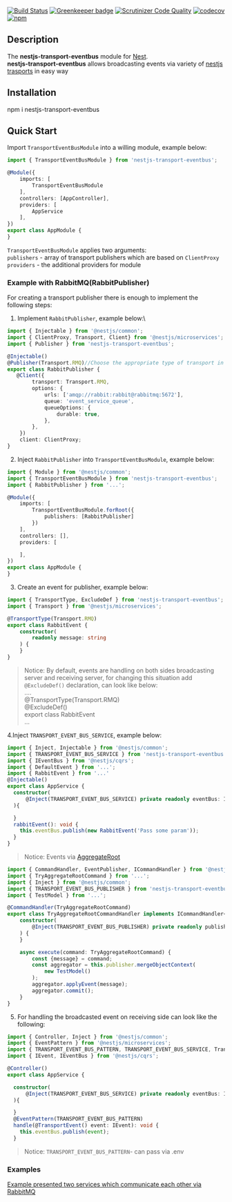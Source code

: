 [![Build Status](https://travis-ci.org/sergey-telpuk/nestjs-transport-eventbus.svg?branch=master)](https://travis-ci.org/sergey-telpuk/nestjs-transport-eventbus) 
[![Greenkeeper badge](https://badges.greenkeeper.io/sergey-telpuk/nestjs-transport-eventbus.svg)](https://greenkeeper.io/)
[![Scrutinizer Code Quality](https://scrutinizer-ci.com/g/sergey-telpuk/nestjs-transport-eventbus/badges/quality-score.png?b=master)](https://scrutinizer-ci.com/g/sergey-telpuk/nestjs-transport-eventbus/)
[![codecov](https://codecov.io/gh/sergey-telpuk/nestjs-transport-eventbus/branch/master/graph/badge.svg)](https://codecov.io/gh/sergey-telpuk/nestjs-transport-eventbus)
[![npm](https://img.shields.io/npm/dw/nestjs-transport-eventbus)](https://www.npmjs.com/package/nestjs-transport-eventbus)

## Description
The **nestjs-transport-eventbus** module for [Nest](https://github.com/nestjs/nest).\
**nestjs-transport-eventbus** allows broadcasting events via variety of [nestjs trasports](https://docs.nestjs.com/microservices/basics) in easy way
## Installation
npm i nestjs-transport-eventbus

## Quick Start
Import `TransportEventBusModule` into a willing module, example below:
```typescript
import { TransportEventBusModule } from 'nestjs-transport-eventbus';

@Module({
    imports: [
        TransportEventBusModule
    ],
    controllers: [AppController],
    providers: [
        AppService
    ],
})
export class AppModule {
}
```
`TransportEventBusModule` applies two arguments:\
`publishers` - array of transport publishers which are based on `ClientProxy`\
`providers` - the additional providers for module

### Example with RabbitMQ(RabbitPublisher)
For creating a transport publisher there is enough to implement the following steps:
1. Implement `RabbitPublisher`, example below:\
```typescript
import { Injectable } from '@nestjs/common';
import { ClientProxy, Transport, Client} from '@nestjs/microservices';
import { Publisher } from 'nestjs-transport-eventbus';

@Injectable()
@Publisher(Transport.RMQ)//Choose the appropriate type of transport in this case `RMQ`
export class RabbitPublisher {
   @Client({
        transport: Transport.RMQ,
        options: {
            urls: ['amqp://rabbit:rabbit@rabbitmq:5672'],
            queue: 'event_service_queue',
            queueOptions: {
                durable: true,
            },
        },
    })
    client: ClientProxy;
}
```
2. Inject `RabbitPublisher` into `TransportEventBusModule`, example below:
```typescript
import { Module } from '@nestjs/common';
import { TransportEventBusModule } from 'nestjs-transport-eventbus';
import { RabbitPublisher } from '...';

@Module({
    imports: [
        TransportEventBusModule.forRoot({
            publishers: [RabbitPublisher]
        })
    ],
    controllers: [],
    providers: [

    ],
})
export class AppModule {
}
```
3. Create an event for publisher, example below:
```typescript
import { TransportType, ExcludeDef } from 'nestjs-transport-eventbus';
import { Transport } from '@nestjs/microservices';

@TransportType(Transport.RMQ)
export class RabbitEvent {
    constructor(
        readonly message: string
    ) {
    }
}
```
> Notice: By default, events are handling on both sides broadcasting server and receiving server, for changing this situation add `@ExcludeDef()` declaration,
>can look like below:
>\
>....\
>@TransportType(Transport.RMQ)\
>@ExcludeDef()\
>export class RabbitEvent\
>...
>
4.Inject `TRANSPORT_EVENT_BUS_SERVICE`, example below:
```typescript
import { Inject, Injectable } from '@nestjs/common';
import { TRANSPORT_EVENT_BUS_SERVICE } from 'nestjs-transport-eventbus';
import { IEventBus } from '@nestjs/cqrs';
import { DefaultEvent } from '...';
import { RabbitEvent } from '...'
@Injectable()
export class AppService {
  constructor(
      @Inject(TRANSPORT_EVENT_BUS_SERVICE) private readonly eventBus: IEventBus
  ){

  }
  rabbitEvent(): void {
    this.eventBus.publish(new RabbitEvent('Pass some param'));
  }
}
```
> Notice: Events via [AggregateRoot](https://docs.nestjs.com/recipes/cqrs#events) 
```typescript
import { CommandHandler, EventPublisher, ICommandHandler } from '@nestjs/cqrs';
import { TryAggregateRootCommand } from '...';
import { Inject } from '@nestjs/common';
import { TRANSPORT_EVENT_BUS_PUBLISHER } from 'nestjs-transport-eventbus';
import { TestModel } from '...';

@CommandHandler(TryAggregateRootCommand)
export class TryAggregateRootCommandHandler implements ICommandHandler<TryAggregateRootCommand> {
    constructor(
        @Inject(TRANSPORT_EVENT_BUS_PUBLISHER) private readonly publisher: EventPublisher
    ) {
    }

    async execute(command: TryAggregateRootCommand) {
        const {message} = command;
        const aggregator = this.publisher.mergeObjectContext(
            new TestModel()
        );
        aggregator.applyEvent(message);
        aggregator.commit();
    }
}
```
5. For handling the broadcasted event on receiving side can look like the following:
```typescript
import { Controller, Inject } from '@nestjs/common';
import { EventPattern } from '@nestjs/microservices';
import { TRANSPORT_EVENT_BUS_PATTERN, TRANSPORT_EVENT_BUS_SERVICE, TransportEvent } from 'nestjs-transport-eventbus';
import { IEvent, IEventBus } from '@nestjs/cqrs';

@Controller()
export class AppService {

  constructor(
      @Inject(TRANSPORT_EVENT_BUS_SERVICE) private readonly eventBus: IEventBus
  ){

  }
  @EventPattern(TRANSPORT_EVENT_BUS_PATTERN)
  handle(@TransportEvent() event: IEvent): void {
    this.eventBus.publish(event);
  }
```
> Notice: `TRANSPORT_EVENT_BUS_PATTERN`- can pass via .env
### Examples
[Example presented two services which communicate each other via RabbitMQ](https://github.com/sergey-telpuk/nestjs-transport-eventbus/tree/master/examples)



